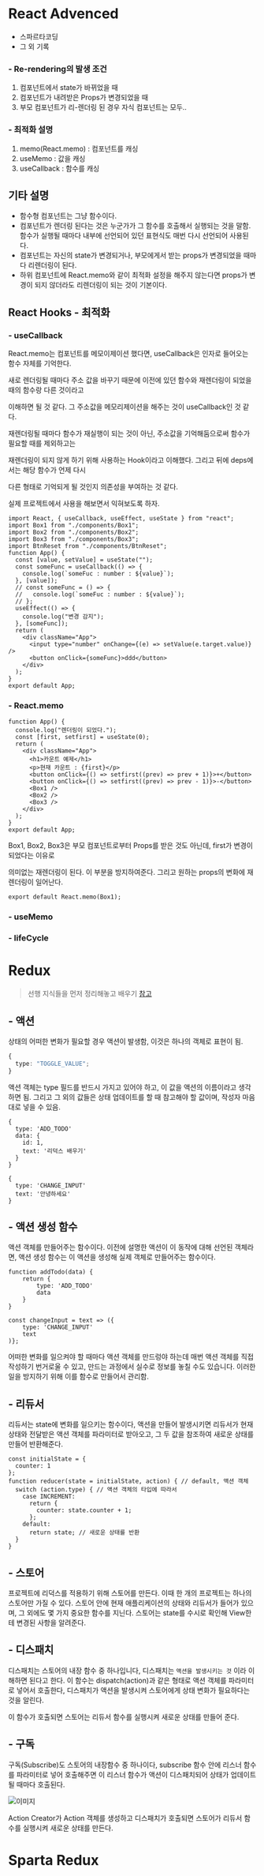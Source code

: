 # React Advenced

- 스파르타코딩
- 그 외 기록

### - Re-rendering의 발생 조건

1. 컴포넌트에서 state가 바뀌었을 때
2. 컴포넌트가 내려받은 Props가 변경되었을 때
3. 부모 컴포넌트가 리-렌더링 된 경우 자식 컴포넌트는 모두..

### - 최적화 설명

1. memo(React.memo) : 컴포넌트를 캐싱
2. useMemo : 값을 캐싱
3. useCallback : 함수를 캐싱

## 기타 설명

- 함수형 컴포넌트는 그냥 함수이다.
- 컴포넌트가 렌더링 된다는 것은 누군가가 그 함수를 호출해서 실행되는 것을 말함. 함수가 실행될 때마다 내부에 선언되어 있던 표현식도 매번 다시 선언되어 사용된다.
- 컴포넌트는 자신의 state가 변경되거나, 부모에게서 받는 props가 변경되었을 때마다 리렌더링이 된다.
- 하위 컴포넌트에 React.memo와 같이 최적화 설정을 해주지 않는다면 props가 변경이 되지 않더라도 리렌더링이 되는 것이 기본이다.

## React Hooks - 최적화

### - useCallback

React.memo는 컴포넌트를 메모이제이션 했다면, useCallback은 인자로 들어오는 함수 자체를 기억한다.

새로 렌더링될 때마다 주소 값을 바꾸기 때문에 이전에 있던 함수와 재렌더링이 되었을 때의 함수랑 다른 것이라고

이해하면 될 것 같다. 그 주소값을 메모리제이션을 해주는 것이 useCallback인 것 같다.

재렌더링될 때마다 함수가 재실행이 되는 것이 아닌, 주소값을 기억해둠으로써 함수가 필요할 때를 제외하고는

재렌더링이 되지 않게 하기 위해 사용하는 Hook이라고 이해했다. 그리고 뒤에 deps에서는 해당 함수가 언제 다시

다른 형태로 기억되게 될 것인지 의존성을 부여하는 것 같다.

실제 프로젝트에서 사용을 해보면서 익혀보도록 하자.

```tsx
import React, { useCallback, useEffect, useState } from "react";
import Box1 from "./components/Box1";
import Box2 from "./components/Box2";
import Box3 from "./components/Box3";
import BtnReset from "./components/BtnReset";
function App() {
  const [value, setValue] = useState("");
  const someFunc = useCallback(() => {
    console.log(`someFuc : number : ${value}`);
  }, [value]);
  // const someFunc = () => {
  //   console.log(`someFuc : number : ${value}`);
  // };
  useEffect(() => {
    console.log("변경 감지");
  }, [someFunc]);
  return (
    <div className="App">
      <input type="number" onChange={(e) => setValue(e.target.value)} />
      <button onClick={someFunc}>ddd</button>
    </div>
  );
}
export default App;
```

### - React.memo

```tsx
function App() {
  console.log("렌더링이 되었다.");
  const [first, setfirst] = useState(0);
  return (
    <div className="App">
      <h1>카운트 예제</h1>
      <p>현재 카운트 : {first}</p>
      <button onClick={() => setfirst((prev) => prev + 1)}>+</button>
      <button onClick={() => setfirst((prev) => prev - 1)}>-</button>
      <Box1 />
      <Box2 />
      <Box3 />
    </div>
  );
}
export default App;
```

Box1, Box2, Box3은 부모 컴포넌트로부터 Props를 받은 것도 아닌데, first가 변경이 되었다는 이유로

의미없는 재렌더링이 된다. 이 부분을 방지하여준다. 그리고 원하는 props의 변화에 재렌더링이 일어난다.

```tsx
export default React.memo(Box1);
```

### - useMemo

### - lifeCycle

# Redux

> 선행 지식들을 먼저 정리해놓고 배우기 [참고](https://velog.io/@shinwonse/React-2.-Redux%EB%9E%80%EB%91%90%EB%B2%88%EC%A7%B8)

## - 액션

상태의 어떠한 변화가 필요할 경우 액션이 발생함, 이것은 하나의 객체로 표현이 됨.

```ts
{
  type: "TOGGLE_VALUE";
}
```

액션 객체는 type 필드를 반드시 가지고 있어야 하고, 이 값을 액션의 이름이라고 생각하면 됨.
그리고 그 외의 값들은 상태 업데이트를 할 때 참고해야 할 값이며, 작성자 마음대로 넣을 수 있음.

```
{
  type: 'ADD_TODO'
  data: {
  	id: 1,
    text: '리덕스 배우기'
  }
}

{
  type: 'CHANGE_INPUT'
  text: '안녕하세요'
}
```

## - 액션 생성 함수

액션 객체를 만들어주는 함수이다.
이전에 설명한 액션이 이 동작에 대해 선언된 객체라면, 액션 생성 함수는 이 액션을 생성해 실제
객체로 만들어주는 함수이다.

```tsx
function addTodo(data) {
	return {
    	type: 'ADD_TODO'
        data
    }
}

const changeInput = text => ({
	type: 'CHANGE_INPUT'
    text
)};
```

어떠한 변화를 일으켜야 할 때마다 액션 객체를 만드렁야 하는데 매번 액션 객체를 직접 작성하기 번거로울 수 있고,
만드는 과정에서 실수로 정보를 놓칠 수도 있습니다. 이러한 일을 방지하기 위해 이를 함수로 만들어서 관리함.

## - 리듀서

리듀서는 state에 변화를 일으키는 함수이다, 액션을 만들어 발생시키면 리듀서가 현재 상태와 전달받은 액션 객체를
파라미터로 받아오고, 그 두 값을 참조하여 새로운 상태를 만들어 반환해준다.

```tsx
const initialState = {
  counter: 1
};
function reducer(state = initialState, action) { // default, 액션 객체
  switch (action.type) { // 액션 객체의 타입에 따라서
    case INCREMENT:
      return {
        counter: state.counter + 1;
      };
    default:
      return state; // 새로운 상태를 반환
  }
}
```

## - 스토어

프로젝트에 리덕스를 적용하기 위해 스토어를 만든다. 이때 한 개의 프로젝트는 하나의 스토어만 가질 수 있다.
스토어 안에 현재 애플리케이션의 상태와 리듀서가 들어가 있으며, 그 외에도 몇 가지 중요한 함수를 지닌다.
스토어는 state를 수시로 확인해 View한테 변경된 사항을 알려준다.

## - 디스패치

디스패치는 스토어의 내장 함수 중 하나입니다, 디스패치는 `액션을 발생시키는 것` 이라 이해하면 된다고 한다.
이 함수는 dispatch(action)과 같은 형태로 액션 객체를 파라미터로 넣어서 호출한다, 디스패치가
액션을 발생시켜 스토어에게 상태 변화가 필요하다는 것을 알린다.

이 함수가 호출되면 스토어는 리듀서 함수를 실행시켜 새로운 상태를 만들어 준다.

## - 구독

구독(Subscribe)도 스토어의 내장함수 중 하나이다, subscribe 함수 안에 리스너 함수를 파라미터로 넣어 호출해주면
이 리스너 함수가 액션이 디스패치되어 상태가 업데이트될 때마다 호출된다.

![이미지](https://velog.velcdn.com/images%2Fshinwonse%2Fpost%2F468299c2-35d1-4e27-ac26-2b4ea2ce6598%2Fimage.png)

Action Creator가 Action 객체를 생성하고 디스패치가 호출되면 스토어가 리듀서 함수를 실행시켜 새로운 상태를 만든다.

# Sparta Redux
